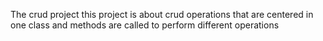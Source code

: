 The crud project
this project is about crud operations that are centered in one class and methods are called to perform different operations


